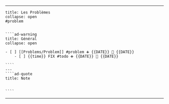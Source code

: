 
---
 
`````ad-danger
title: Les Problèmes
collapse: open
#problem


````ad-warning
title: Général
collapse: open

- [ ] [[Problems/Problem]] #problem ➕ {{DATE}} 🛫 {{DATE}}  
	- [ ] {{time}} FIX #todo ➕ {{DATE}} 🛫 {{DATE}} 

````
---
````ad-quote
title: Note
 

````

`````

---

